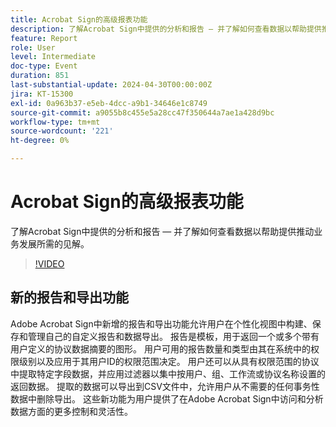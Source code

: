 ```yaml
---
title: Acrobat Sign的高级报表功能
description: 了解Acrobat Sign中提供的分析和报告 — 并了解如何查看数据以帮助提供推动业务发展所需的见解。
feature: Report
role: User
level: Intermediate
doc-type: Event
duration: 851
last-substantial-update: 2024-04-30T00:00:00Z
jira: KT-15300
exl-id: 0a963b37-e5eb-4dcc-a9b1-34646e1c8749
source-git-commit: a9055b8c455e5a28cc47f350644a7ae1a428d9bc
workflow-type: tm+mt
source-wordcount: '221'
ht-degree: 0%

---
```


# Acrobat Sign的高级报表功能

了解Acrobat Sign中提供的分析和报告 — 并了解如何查看数据以帮助提供推动业务发展所需的见解。

>[!VIDEO](https://video.tv.adobe.com/v/3454415/?learn=on&captions=chi_hans)

## 新的报告和导出功能

Adobe Acrobat Sign中新增的报告和导出功能允许用户在个性化视图中构建、保存和管理自己的自定义报告和数据导出。 报告是模板，用于返回一个或多个带有用户定义的协议数据摘要的图形。 用户可用的报告数量和类型由其在系统中的权限级别以及应用于其用户ID的权限范围决定。 用户还可以从具有权限范围的协议中提取特定字段数据，并应用过滤器以集中按用户、组、工作流或协议名称设置的返回数据。 提取的数据可以导出到CSV文件中，允许用户从不需要的任何事务性数据中删除导出。 这些新功能为用户提供了在Adobe Acrobat Sign中访问和分析数据方面的更多控制和灵活性。
